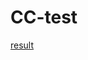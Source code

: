 # CC-test
[result](https://user-images.githubusercontent.com/84755221/119505625-b9d31400-bd9f-11eb-8044-c746a402e9bf.png)
